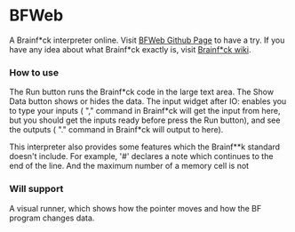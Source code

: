 # BFWeb

A Brainf\*ck interpreter online. Visit [BFWeb Github Page](https://zhangzheheng12345.github.io/BFWeb) to have a try.
If you have any idea about what Brainf\*ck exactly is, visit [Brainf\*ck wiki](https://esolangs.org/wiki/brainfuck).

### How to use

The Run button runs the Brainf\*ck code in the large text area. The Show Data button shows or hides the data. The input widget after IO: enables you to type your inputs ( "," command in Brainf\*ck will get the input from here, but you should get the inputs ready before press the Run button), and see the outputs ( "." command in Brainf\*ck will output to here).

This interpreter also provides some features which the Brainf**k standard doesn't include. For example, '#' declares a note which continues to the end of the line. And the maximum number of a memory cell is not 

### Will support

A visual runner, which shows how the pointer moves and how the BF program changes data.
